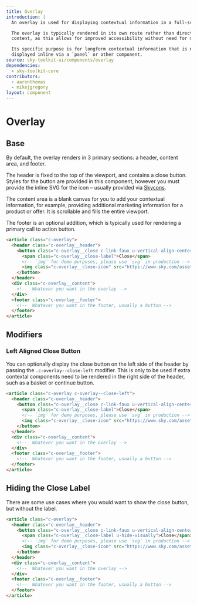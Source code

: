 ```yaml
---
title: Overlay
introduction: |
  An overlay is used for displaying contextual information in a full-screen window.

  The overlay is typically rendered in its own route rather than directly into the DOM above other
  content, as this allows for improved accessibility without need for manipulating browser focus.

  Its specific purpose is for longform contextual information that is not suited to being
  displayed inline via a `panel` or other component.
source: sky-toolkit-ui/components/overlay
dependencies:
  - sky-toolkit-core
contributors:
  - aaronthomas
  - mikejgregory
layout: component
---
```


# Overlay

## Base

By default, the overlay renders in 3 primary sections: a header, content area, and footer.

The header is fixed to the top of the viewport, and contains a close button. Styles for the button
are provided in this component, however you must provide the inline SVG for the icon – usually
provided via [Skycons](github.com/sky-uk/skycons).

The content area is a blank canvas for you to add your contextual information, for example,
providing additional marketing information for a product or offer. It is scrollable and fills the
entire viewport.

The footer is an optional addition, which is typically used for rendering a primary call to action
button.

```html { "container": [ "overlay", "flush" ] }
<article class="c-overlay">
  <header class="c-overlay__header">
    <button class="c-overlay__close c-link-faux u-vertical-align-center">
      <span class="c-overlay__close-label">Close</span>
      <!-- `img` for demo purposes, please use `svg` in production -->
      <img class="c-overlay__close-icon" src="https://www.sky.com/assets/toolkit/docs/overlay/close.svg" alt="" />
    </button>
  </header>
  <div class="c-overlay__content">
    <!--  Whatever you want in the overlay -->
  </div>
  <footer class="c-overlay__footer">
    <!--  Whatever you want in the footer, usually a button -->
  </footer>
</article>
```

## Modifiers

### Left Aligned Close Button

You can optionally display the close button on the left side of the header by passing the
`.c-overlay--close-left` modifier. This is only to be used if extra contextal components need to be
rendered in the right side of the header, such as a basket or continue button.

```html { "container": [ "overlay", "flush" ] }
<article class="c-overlay c-overlay--close-left">
  <header class="c-overlay__header">
    <button class="c-overlay__close c-link-faux u-vertical-align-center">
      <span class="c-overlay__close-label">Close</span>
      <!-- `img` for demo purposes, please use `svg` in production -->
      <img class="c-overlay__close-icon" src="https://www.sky.com/assets/toolkit/docs/overlay/close.svg" alt="" />
    </button>
  </header>
  <div class="c-overlay__content">
    <!--  Whatever you want in the overlay -->
  </div>
  <footer class="c-overlay__footer">
    <!--  Whatever you want in the footer, usually a button -->
  </footer>
</article>
```

## Hiding the Close Label

There are some use cases where you would want to show the close button, but
without the label.

```html { "container": [ "overlay", "flush" ] }
<article class="c-overlay">
  <header class="c-overlay__header">
    <button class="c-overlay__close c-link-faux u-vertical-align-center">
      <span class="c-overlay__close-label u-hide-visually">Close</span>
      <!-- `img` for demo purposes, please use `svg` in production -->
      <img class="c-overlay__close-icon" src="https://www.sky.com/assets/toolkit/docs/overlay/close.svg" alt="" />
    </button>
  </header>
  <div class="c-overlay__content">
    <!--  Whatever you want in the overlay -->
  </div>
  <footer class="c-overlay__footer">
    <!--  Whatever you want in the footer, usually a button -->
  </footer>
</article>
```
